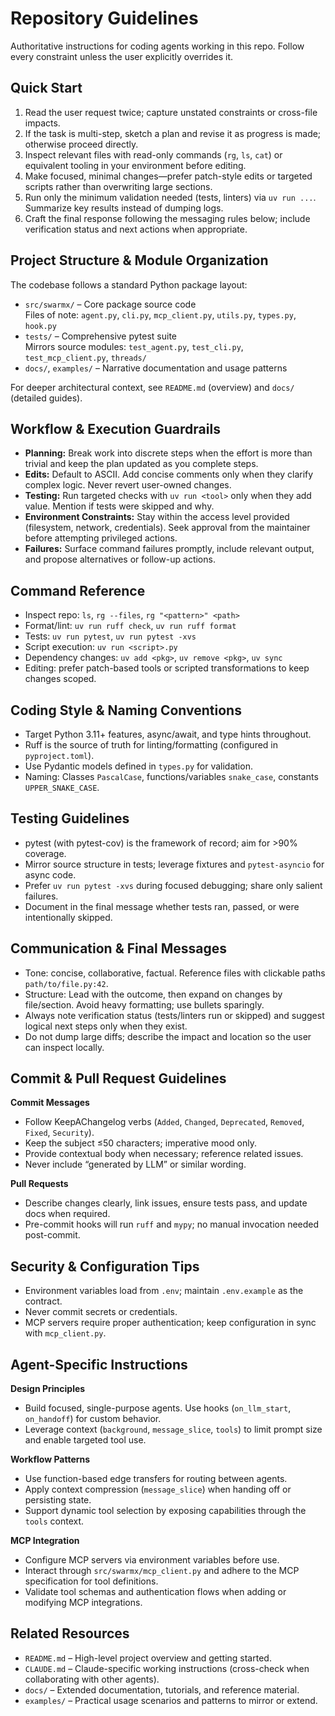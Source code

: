 # Repository Guidelines

Authoritative instructions for coding agents working in this repo. Follow every constraint unless the user explicitly overrides it.

## Quick Start

1. Read the user request twice; capture unstated constraints or cross-file impacts.
2. If the task is multi-step, sketch a plan and revise it as progress is made; otherwise proceed directly.
3. Inspect relevant files with read-only commands (`rg`, `ls`, `cat`) or equivalent tooling in your environment before editing.
4. Make focused, minimal changes—prefer patch-style edits or targeted scripts rather than overwriting large sections.
5. Run only the minimum validation needed (tests, linters) via `uv run ...`. Summarize key results instead of dumping logs.
6. Craft the final response following the messaging rules below; include verification status and next actions when appropriate.

## Project Structure & Module Organization

The codebase follows a standard Python package layout:

- `src/swarmx/` – Core package source code  
  Files of note: `agent.py`, `cli.py`, `mcp_client.py`, `utils.py`, `types.py`, `hook.py`
- `tests/` – Comprehensive pytest suite  
  Mirrors source modules: `test_agent.py`, `test_cli.py`, `test_mcp_client.py`, `threads/`
- `docs/`, `examples/` – Narrative documentation and usage patterns

For deeper architectural context, see `README.md` (overview) and `docs/` (detailed guides).

## Workflow & Execution Guardrails

- **Planning:** Break work into discrete steps when the effort is more than trivial and keep the plan updated as you complete steps.
- **Edits:** Default to ASCII. Add concise comments only when they clarify complex logic. Never revert user-owned changes.
- **Testing:** Run targeted checks with `uv run <tool>` only when they add value. Mention if tests were skipped and why.
- **Environment Constraints:** Stay within the access level provided (filesystem, network, credentials). Seek approval from the maintainer before attempting privileged actions.
- **Failures:** Surface command failures promptly, include relevant output, and propose alternatives or follow-up actions.

## Command Reference

- Inspect repo: `ls`, `rg --files`, `rg "<pattern>" <path>`
- Format/lint: `uv run ruff check`, `uv run ruff format`
- Tests: `uv run pytest`, `uv run pytest -xvs`
- Script execution: `uv run <script>.py`
- Dependency changes: `uv add <pkg>`, `uv remove <pkg>`, `uv sync`
- Editing: prefer patch-based tools or scripted transformations to keep changes scoped.

## Coding Style & Naming Conventions

- Target Python 3.11+ features, async/await, and type hints throughout.
- Ruff is the source of truth for linting/formatting (configured in `pyproject.toml`).
- Use Pydantic models defined in `types.py` for validation.
- Naming: Classes `PascalCase`, functions/variables `snake_case`, constants `UPPER_SNAKE_CASE`.

## Testing Guidelines

- pytest (with pytest-cov) is the framework of record; aim for >90% coverage.
- Mirror source structure in tests; leverage fixtures and `pytest-asyncio` for async code.
- Prefer `uv run pytest -xvs` during focused debugging; share only salient failures.
- Document in the final message whether tests ran, passed, or were intentionally skipped.

## Communication & Final Messages

- Tone: concise, collaborative, factual. Reference files with clickable paths `path/to/file.py:42`.
- Structure: Lead with the outcome, then expand on changes by file/section. Avoid heavy formatting; use bullets sparingly.
- Always note verification status (tests/linters run or skipped) and suggest logical next steps only when they exist.
- Do not dump large diffs; describe the impact and location so the user can inspect locally.

## Commit & Pull Request Guidelines

**Commit Messages**

- Follow KeepAChangelog verbs (`Added`, `Changed`, `Deprecated`, `Removed`, `Fixed`, `Security`).
- Keep the subject ≤50 characters; imperative mood only.
- Provide contextual body when necessary; reference related issues.
- Never include “generated by LLM” or similar wording.

**Pull Requests**

- Describe changes clearly, link issues, ensure tests pass, and update docs when required.
- Pre-commit hooks will run `ruff` and `mypy`; no manual invocation needed post-commit.

## Security & Configuration Tips

- Environment variables load from `.env`; maintain `.env.example` as the contract.
- Never commit secrets or credentials.
- MCP servers require proper authentication; keep configuration in sync with `mcp_client.py`.

## Agent-Specific Instructions

**Design Principles**
- Build focused, single-purpose agents. Use hooks (`on_llm_start`, `on_handoff`) for custom behavior.
- Leverage context (`background`, `message_slice`, `tools`) to limit prompt size and enable targeted tool use.

**Workflow Patterns**
- Use function-based edge transfers for routing between agents.
- Apply context compression (`message_slice`) when handing off or persisting state.
- Support dynamic tool selection by exposing capabilities through the `tools` context.

**MCP Integration**
- Configure MCP servers via environment variables before use.
- Interact through `src/swarmx/mcp_client.py` and adhere to the MCP specification for tool definitions.
- Validate tool schemas and authentication flows when adding or modifying MCP integrations.

## Related Resources

- `README.md` – High-level project overview and getting started.
- `CLAUDE.md` – Claude-specific working instructions (cross-check when collaborating with other agents).
- `docs/` – Extended documentation, tutorials, and reference material.
- `examples/` – Practical usage scenarios and patterns to mirror or extend.
